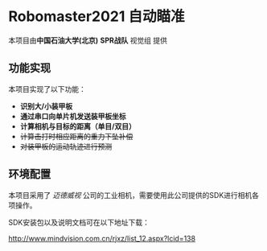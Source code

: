 # Robomaster2021 自动瞄准
本项目由**中国石油大学(北京)** **SPR战队** 视觉组 提供
## 功能实现
本项目实现了以下功能：
+ **识别大/小装甲板**
+ **通过串口向单片机发送装甲板坐标**
+ **计算相机与目标的距离（单目/双目）**
+ ~~计算击打时相应距离的重力下坠补偿~~
+ ~~对装甲板的运动轨迹进行预测~~


## 环境配置
本项目采用了 *迈德威视* 公司的工业相机，需要使用此公司提供的SDK进行相机各项操作。

SDK安装包以及说明文档可在以下地址下载：

http://www.mindvision.com.cn/rjxz/list_12.aspx?lcid=138
